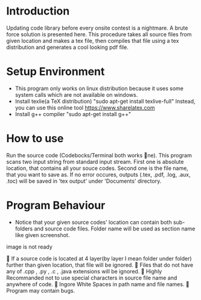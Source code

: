 # Introduction
Updating code library before every onsite contest is a nightmare. A brute force solution is
presented here. This procedure takes all source files from given location and makes a tex
file, then compiles that file using a tex distribution and generates a cool looking pdf file.
# Setup Environment
* This program only works on linux distribution because it uses some system calls which are
not available on windows.
* Install texlie(a TeX distribution)  "sudo apt-get install texlive-full" Instead, you can use this online tool https://www.sharelatex.com
* Install g++ compiler "sudo apt-get install g++"
# How to use
Run the source code (Codebocks/Terminal both works ne). This program scans two input
string from standard input stream. First one is absolute location, that contains all your souce
codes. Second one is the file name, that you want to save as. If no error occures, outputs
(.tex, .pdf, .log, .aux, .toc) will be saved in 'tex output' under 'Documents' directory.
# Program Behaviour
* Notice that your given source codes' location can contain both sub-folders and source
code files. Folder name will be used as section name like given screenshot.

image is not ready

 If a source code is located at 4 layer(by layer I mean folder under folder) further than
given location, that file will be ignored.
 Files that do not have any of .cpp , .py , .c , .java extensions will be ignored.
 Highly Recommanded not to use special characters in source file name and anywhere
of code.
 Ingore White Spaces in path name and file names.
 Program may contain bugs.
